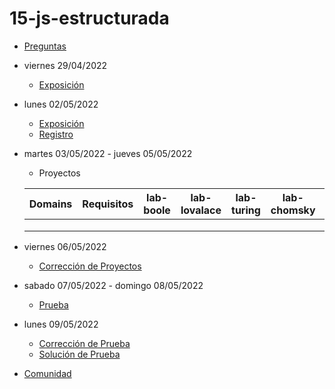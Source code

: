 # 15-js-estructurada

- [Preguntas](https://escuela.it/cursos/curso-recurrencia-desarrollo-software/clase/patron)
- viernes 29/04/2022
  - [Exposición](https://escuela.it/cursos/curso-recurrencia-desarrollo-software/clase/patron)
- lunes 02/05/2022
  - [Exposición](https://escuela.it/cursos/curso-recurrencia-desarrollo-software/clase/patron)
  - [Registro](https://forms.gle/pA2QvsW32P4KtTD77)
- martes 03/05/2022 - jueves 05/05/2022
  - Proyectos
  
  |Domains|Requisitos|lab-boole|lab-lovalace|lab-turing|lab-chomsky|lab-bernersLee|
  |-------|----------|---------|------------|----------|-----------|--------------|
  |       |          |         |            |          |           |              |
  |       |          |         |            |          |           |              |
  |       |          |         |            |          |           |              |
- viernes 06/05/2022
  - [Corrección de Proyectos](https://escuela.it/cursos/curso-recurrencia-desarrollo-software/clase/patron)
- sabado 07/05/2022 - domingo 08/05/2022
  - [Prueba](https://forms.gle/hB9UJoN2PYiexctH8)
- lunes 09/05/2022
  - [Corrección de Prueba](https://escuela.it/cursos/curso-recurrencia-desarrollo-software/clase/patron)
  - [Solución de Prueba](https://docs.google.com/spreadsheets/d/1Uwtqa5VdD5wK2X7eLgkS6_th16aPnsW8pa5Ft2TyLPo/edit#gid=0)
- [Comunidad](https://app.slack.com/client/T02S3KYD464/C02TWEF2SM8)
